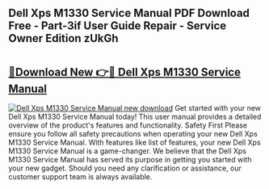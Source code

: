 ## Dell Xps M1330 Service Manual PDF Download Free - Part-3if User Guide Repair - Service Owner Edition zUkGh

# <h2><a href="http://cf26363.oget.top/?id=Dell+Xps+M1330+Service+Manual">🔗Download New 👉🔴 Dell Xps M1330 Service Manual</a></h2>

[![Dell Xps M1330 Service Manual new download](https://i.imgur.com/5g1atiW.png)](http://cf26363.oget.top/?id=Dell+Xps+M1330+Service+Manual)
Get started with your new Dell Xps M1330 Service Manual today! This user manual provides a detailed overview of the product's features and functionality. Safety First Please ensure you follow all safety precautions when operating your new Dell Xps M1330 Service Manual. With features like list of features, your new Dell Xps M1330 Service Manual is a game-changer. We believe that the Dell Xps M1330 Service Manual has served its purpose in getting you started with your new gadget. Should you need any clarification or assistance, our customer support team is always available.
